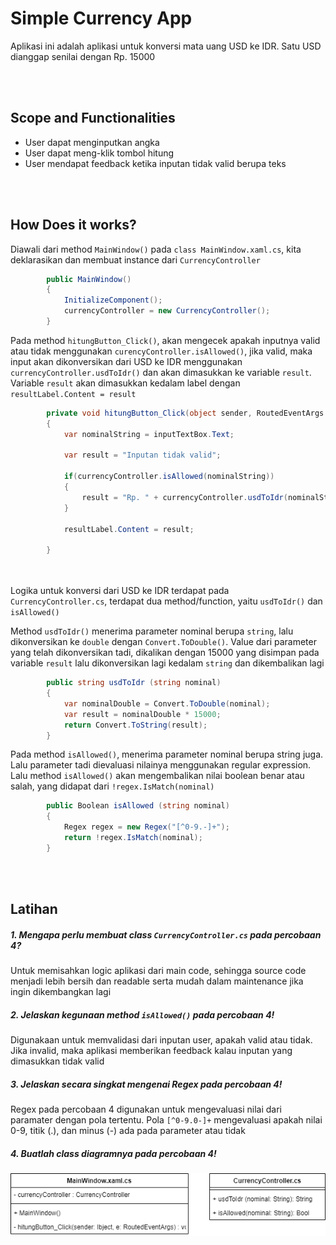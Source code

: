 ﻿# Simple Currency App
Aplikasi ini adalah aplikasi untuk konversi mata uang USD ke IDR. Satu USD dianggap senilai dengan Rp. 15000

<br></br>
## Scope and Functionalities
* User dapat menginputkan angka
* User dapat meng-klik tombol hitung
* User mendapat feedback ketika inputan tidak valid berupa teks

<br></br>
## How Does it works?
Diawali dari method `MainWindow()` pada `class MainWindow.xaml.cs`, kita deklarasikan dan membuat instance
dari `CurrencyController`

```csharp
        public MainWindow()
        {
            InitializeComponent();
            currencyController = new CurrencyController();
        }
```

Pada method `hitungButton_Click()`, akan mengecek apakah inputnya valid atau tidak menggunakan `curencyController.isAllowed()`,
jika valid, maka input akan dikonversikan dari USD ke IDR menggunakan `currencyController.usdToIdr()` dan akan dimasukkan ke variable `result`.
Variable `result` akan dimasukkan kedalam label dengan `resultLabel.Content = result`

```csharp
        private void hitungButton_Click(object sender, RoutedEventArgs e)
        {
            var nominalString = inputTextBox.Text;

            var result = "Inputan tidak valid";

            if(currencyController.isAllowed(nominalString))
            {
                result = "Rp. " + currencyController.usdToIdr(nominalString);
            }

            resultLabel.Content = result;
            
        }
```


<br></br>
Logika untuk konversi dari USD ke IDR terdapat pada `CurrencyController.cs`, terdapat dua method/function, 
yaitu `usdToIdr()` dan `isAllowed()` 


Method `usdToIdr()` menerima parameter nominal berupa `string`, lalu dikonversikan ke `double` dengan `Convert.ToDouble()`.
Value dari parameter yang telah dikonversikan tadi, dikalikan dengan 15000 yang disimpan pada variable `result` lalu dikonversikan lagi
kedalam `string` dan dikembalikan lagi

```csharp
        public string usdToIdr (string nominal)
        {
            var nominalDouble = Convert.ToDouble(nominal);
            var result = nominalDouble * 15000;
            return Convert.ToString(result);
        }
```


Pada method `isAllowed()`, menerima parameter nominal berupa string juga. Lalu parameter tadi dievaluasi nilainya
menggunakan regular expression. Lalu method `isAllowed()` akan mengembalikan nilai boolean benar atau salah, yang didapat
dari `!regex.IsMatch(nominal)`

```csharp
        public Boolean isAllowed (string nominal)
        {
            Regex regex = new Regex("[^0-9.-]+");
            return !regex.IsMatch(nominal);
        }
```

<br></br>

## Latihan
##### 1. Mengapa perlu membuat class `CurrencyController.cs` pada percobaan 4? <br>
   Untuk memisahkan logic aplikasi dari main code, sehingga source code menjadi lebih bersih dan readable serta mudah dalam maintenance jika ingin dikembangkan lagi
##### 2. Jelaskan kegunaan method `isAllowed()` pada percobaan 4! <br>
   Digunakaan untuk memvalidasi dari inputan user, apakah valid atau tidak. Jika invalid, maka aplikasi memberikan feedback kalau inputan yang dimasukkan tidak valid
##### 3. Jelaskan secara singkat mengenai Regex pada percobaan 4! <br>
   Regex pada percobaan 4 digunakan untuk mengevaluasi nilai dari paramater dengan pola tertentu. Pola `[^0-9.0-]+` mengevaluasi apakah nilai 0-9, titik (.), dan minus (-)
   ada pada parameter atau tidak
##### 4. Buatlah class diagramnya pada percobaan 4! <br>
   !["Simple Currency App class diagram"](image/classdiagram.png)